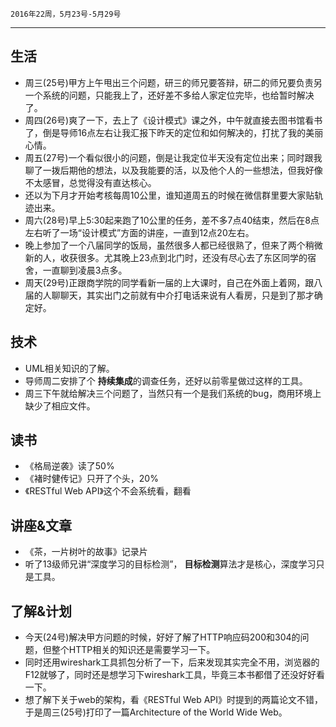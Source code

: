 	2016年22周，5月23号-5月29号
---
##  生活
+ 周三(25号)甲方上午甩出三个问题，研三的师兄要答辩，研二的师兄要负责另一个系统的问题，只能我上了，还好差不多给人家定位完毕，也给暂时解决了。
+ 周四(26号)爽了一下，去上了《设计模式》课之外，中午就直接去图书馆看书了，倒是导师16点左右让我汇报下昨天的定位和如何解决的，打扰了我的美丽心情。
+ 周五(27号)一个看似很小的问题，倒是让我定位半天没有定位出来；同时跟我聊了一拨后期他的想法，以及我能要的活，以及他个人的一些想法，但我好像不太感冒，总觉得没有直达核心。
+ 还以为下月才开始考核每周10公里，谁知道周五的时候在微信群里要大家贴轨迹出来。
+ 周六(28号)早上5:30起来跑了10公里的任务，差不多7点40结束，然后在8点左右听了一场“设计模式”方面的讲座，一直到12点20左右。
+ 晚上参加了一个八届同学的饭局，虽然很多人都已经很熟了，但来了两个稍微新的人，收获很多。尤其晚上23点到北门时，还没有尽心去了东区同学的宿舍，一直聊到凌晨3点多。
+ 周天(29号)正跟商学院的同学看新一届的上大课时，自己在外面上着网，跟八届的人聊聊天，其实出门之前就有中介打电话来说有人看房，只是到了那才确定好。


##  技术
+ UML相关知识的了解。
+ 导师周二安排了个 **持续集成**的调查任务，还好以前零星做过这样的工具。
+ 周三下午就给解决三个问题了，当然只有一个是我们系统的bug，商用环境上缺少了相应文件。

##  读书
+ 《格局逆袭》读了50%
+ 《褚时健传记》只开了个头，20%
+ 《RESTful Web API》这个不会系统看，翻看

##  讲座&文章
+ 《茶，一片树叶的故事》记录片
+ 听了13级师兄讲“深度学习的目标检测”， **目标检测**算法才是核心，深度学习只是工具。

##  了解&计划
+ 今天(24号)解决甲方问题的时候，好好了解了HTTP响应码200和304的问题，但整个HTTP相关的知识还是需要学习一下。
+ 同时还用wireshark工具抓包分析了一下，后来发现其实完全不用，浏览器的F12就够了，同时还是想学习下wireshark工具，毕竟三本书都借了还没好好看一下。
+ 想了解下关于web的架构，看《RESTful Web API》时提到的两篇论文不错，于是周三(25号)打印了一篇Architecture of the World Wide Web。

